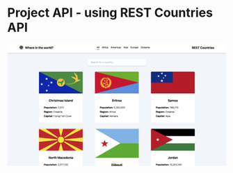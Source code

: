 # Project API - using REST Countries API

![Design preview for the REST Countries API project](preview.png)
